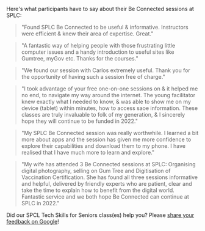 Here's what participants have to say about their Be Connected sessions at SPLC:

> "Found SPLC Be Connected to be useful & informative. Instructors were efficient & knew their area of expertise. Great."

> "A fantastic way of helping people with those frustrating little computer issues and a handy introduction to useful sites like Gumtree, myGov  etc. Thanks for the courses."

> "We found our session with Carlos extremely useful. Thank you for the opportunity of having such a session free of charge."

> "I took advantage of your free one-on-one sessions on & it helped me no end, to navigate my way around the internet. The young facilitator knew exactly what I needed to know, & was able to show me on my device (tablet) within minutes, how to access saoe information. These classes are truly invaluable to folk of my generation, & I sincerely hope they will continue to be funded in 2022."

> "My SPLC Be Connected session was really worthwhile. I learned a bit more about apps and the session has given me more confidence to explore their capabilities and download them to my phone. I have realised that I have much more to learn and explore."

> "My wife has attended 3 Be Connected sessions at SPLC: Organising digital photography, selling on Gum Tree and Digitisation of Vaccination Certification. She has found all three sessions informative and helpful, delivered by friendly experts who are patient, clear and take the time to explain how to benefit from the digital world. Fantastic service and we both hope Be Connected can continue at SPLC in 2022."

Did our SPCL Tech Skills for Seniors class(es) help you? Please [share your feedback on Google](https://g.page/r/CWcklHWSXetbEA0/review)!

